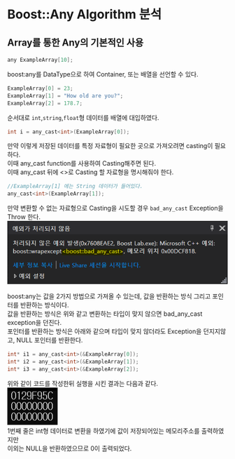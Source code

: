 # Boost::Any Algorithm 분석

## Array를 통한 Any의 기본적인 사용

```C++
any ExampleArray[10];
```
boost:any를 DataType으로 하여 Container, 또는 배열을 선언할 수 있다.

```C++
ExampleArray[0] = 23;
ExampleArray[1] = "How old are you?";
ExampleArray[2] = 178.7;
```
순서대로 `int`,`string`,`float`형 데이터를 배열에 대입하였다.

```C++
int i = any_cast<int>(ExampleArray[0]);
```
만약 이렇게 저장된 데이터를 특정 자료형이 필요한 곳으로 가져오려면 casting이 필요하다.   
이때 any_cast function를 사용하여 Casting해주면 된다.   
이때 any_cast 뒤에 <>로 Casting 할 자료형을 명시해줘야 한다.

```C++
//ExampleArray[1] 에는 String 데이터가 들어있다.
any_cast<int>(ExampleArray[1]);
```
만약 변환할 수 없는 자료형으로 Casting을 시도할 경우 `bad_any_cast` Exception을 Throw 한다.
<img src="images/bad_any_cast_exception.png">

boost:any는 값을 2가지 방법으로 가져올 수 있는데, 값을 반환하는 방식 그리고 포인터를 반환하는 방식이다.   
값을 반환하는 방식은 위와 같고 변환하는 타입이 맞지 않으면 bad_any_cast exception을 던진다.   
포인터를 반환하는 방식은 아래와 같으며 타입이 맞지 않더라도 Exception을 던지지않고, NULL 포인터를 반환한다.

```C++
int* i1 = any_cast<int>(&ExampleArray[0]);
int* i2 = any_cast<int>(&ExampleArray[1]);
int* i3 = any_cast<int>(&ExampleArray[2]);
```
위와 같이 코드를 작성한뒤 실행을 시킨 결과는 다음과 같다.   
<img src="images/pointer_cast.png">   
1번째 줄은 int형 데이터로 변환을 하였기에 값이 저장되어있는 메모리주소를 출력하였지만   
이외는 NULL을 반환하였으므로 0이 출력되었다.